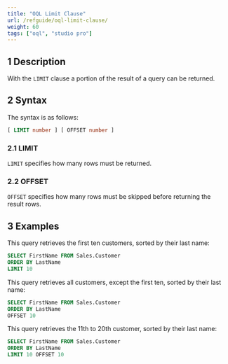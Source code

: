 ```yaml
---
title: "OQL Limit Clause"
url: /refguide/oql-limit-clause/
weight: 60
tags: ["oql", "studio pro"]
---
```


## 1 Description

With the `LIMIT` clause a portion of the result of a query can be returned.

## 2 Syntax

The syntax is as follows:

```sql {linenos=false}
[ LIMIT number ] [ OFFSET number ]
```

### 2.1 LIMIT

`LIMIT` specifies how many rows must be returned.

### 2.2 OFFSET

`OFFSET` specifies how many rows must be skipped before returning the result rows.

## 3 Examples

This query retrieves the first ten customers, sorted by their last name:

```sql
SELECT FirstName FROM Sales.Customer
ORDER BY LastName
LIMIT 10
```

This query retrieves all customers, except the first ten, sorted by their last name:

```sql
SELECT FirstName FROM Sales.Customer
ORDER BY LastName
OFFSET 10
```

This query retrieves the 11th to 20th customer, sorted by their last name:

```sql
SELECT FirstName FROM Sales.Customer
ORDER BY LastName
LIMIT 10 OFFSET 10
```
